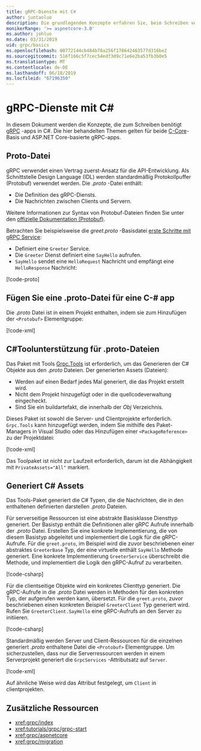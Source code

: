 ```yaml
---
title: gRPC-Dienste mit C#
author: juntaoluo
description: Die grundlegenden Konzepte erfahren Sie, beim Schreiben von gRPC-Dienste mit C#.
monikerRange: '>= aspnetcore-3.0'
ms.author: johluo
ms.date: 03/31/2019
uid: grpc/basics
ms.openlocfilehash: 00772144cb484b78a256f178642463577d316be2
ms.sourcegitcommit: 516f166c5f7cec54edf3d9c71e6e2ba53fb3b0e5
ms.translationtype: MT
ms.contentlocale: de-DE
ms.lasthandoff: 06/18/2019
ms.locfileid: "67196350"
---
```

# <a name="grpc-services-with-c"></a>gRPC-Dienste mit C\#

In diesem Dokument werden die Konzepte, die zum Schreiben benötigt [gRPC](https://grpc.io/docs/guides/) -apps in C#. Die hier behandelten Themen gelten für beide [C-Core](https://grpc.io/blog/grpc-stacks)-Basis und ASP.NET Core-basierte gRPC-apps.

## <a name="proto-file"></a>Proto-Datei

gRPC verwendet einen Vertrag zuerst-Ansatz für die API-Entwicklung. Als Schnittstelle Design Language (IDL) werden standardmäßig Protokollpuffer (Protobuf) verwendet werden. Die *.proto* -Datei enthält:

* Die Definition des gRPC-Diensts.
* Die Nachrichten zwischen Clients und Servern.

Weitere Informationen zur Syntax von Protobuf-Dateien finden Sie unter den [offizielle Dokumentation (Protobuf)](https://developers.google.com/protocol-buffers/docs/proto3).

Betrachten Sie beispielsweise die *greet.proto* -Basisdatei [erste Schritte mit gRPC Service](xref:tutorials/grpc/grpc-start):

* Definiert eine `Greeter` Service.
* Die `Greeter` Dienst definiert eine `SayHello` aufrufen.
* `SayHello` sendet eine `HelloRequest` Nachricht und empfängt eine `HelloResponse` Nachricht:

[!code-proto[](~/tutorials//grpc/grpc-start/sample/GrpcGreeter/Protos/greet.proto)]

## <a name="add-a-proto-file-to-a-c-app"></a>Fügen Sie eine .proto-Datei für eine C-\# app

Die *.proto* Datei ist in einem Projekt enthalten, indem sie zum Hinzufügen der `<Protobuf>` Elementgruppe:

[!code-xml[](~/tutorials/grpc/grpc-start/sample/GrpcGreeter/GrpcGreeter.csproj?highlight=2&range=7-9)]

## <a name="c-tooling-support-for-proto-files"></a>C#Toolunterstützung für .proto-Dateien

Das Paket mit Tools [Grpc.Tools](https://www.nuget.org/packages/Grpc.Tools/) ist erforderlich, um das Generieren der C# Objekte aus den *.proto* Dateien. Der generierten Assets (Dateien):

* Werden auf einen Bedarf jedes Mal generiert, die das Projekt erstellt wird.
* Nicht dem Projekt hinzugefügt oder in die quellcodeverwaltung eingecheckt.
* Sind Sie ein buildartefakt, die innerhalb der *Obj* Verzeichnis.

Dieses Paket ist sowohl die Server- und Clientprojekte erforderlich. `Grpc.Tools` kann hinzugefügt werden, indem Sie mithilfe des Paket-Managers in Visual Studio oder das Hinzufügen einer `<PackageReference>` zu der Projektdatei:

[!code-xml[](~/tutorials/grpc/grpc-start/sample/GrpcGreeter/GrpcGreeter.csproj?highlight=1&range=15)]

Das Toolpaket ist nicht zur Laufzeit erforderlich, darum ist die Abhängigkeit mit `PrivateAssets="All"` markiert.

## <a name="generated-c-assets"></a>Generiert C# Assets

Das Tools-Paket generiert die C# Typen, die die Nachrichten, die in den enthaltenen definierten darstellen *.proto* Dateien.

Für serverseitige Ressourcen ist eine abstrakte Basisklasse Diensttyp generiert. Der Basistyp enthält die Definitionen aller gRPC Aufrufe innerhalb der *.proto* Datei. Erstellen Sie eine konkrete Implementierung, die von diesem Basistyp abgeleitet und implementiert die Logik für die gRPC-Aufrufe. Für die `greet.proto`, im Beispiel wird die zuvor beschriebenen einer abstraktes `GreeterBase` Typ, der eine virtuelle enthält `SayHello` Methode generiert. Eine konkrete Implementierung `GreeterService` überschreibt die Methode, und implementiert die Logik den gRPC-Aufruf zu verarbeiten.

[!code-csharp[](~/tutorials//grpc/grpc-start/sample/GrpcGreeter/Services/GreeterService.cs?name=snippet)]

Für die clientseitige Objekte wird ein konkretes Clienttyp generiert. Die gRPC-Aufrufe in die *.proto* Datei werden in Methoden für den konkreten Typ, der aufgerufen werden kann, übersetzt. Für die `greet.proto`, zuvor beschriebenen einen konkreten Beispiel `GreeterClient` Typ generiert wird. Rufen Sie `GreeterClient.SayHello` eine gRPC-Aufrufs an den Server zu initiieren.

[!code-csharp[](~/tutorials//grpc/grpc-start/sample/GrpcGreeterClient/Program.cs?highlight=5-8&name=snippet)]

Standardmäßig werden Server und Client-Ressourcen für die einzelnen generiert *.proto* enthaltene Datei die `<Protobuf>` Elementgruppe. Um sicherzustellen, dass nur die Serverressourcen werden in einem Serverprojekt generiert die `GrpcServices` -Attributsatz auf `Server`.

[!code-xml[](~/tutorials//grpc/grpc-start/sample/GrpcGreeter/GrpcGreeter.csproj?highlight=2&range=7-9)]

Auf ähnliche Weise wird das Attribut festgelegt, um `Client` in clientprojekten.

## <a name="additional-resources"></a>Zusätzliche Ressourcen

* <xref:grpc/index>
* <xref:tutorials/grpc/grpc-start>
* <xref:grpc/aspnetcore>
* <xref:grpc/migration>
